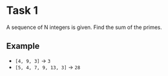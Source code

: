 # Task 1

A sequence of N integers is given. Find the sum of the primes.

## Example

- `[4, 9, 3]` -> `3`
- `[5, 4, 7, 9, 13, 3]` -> `28`
